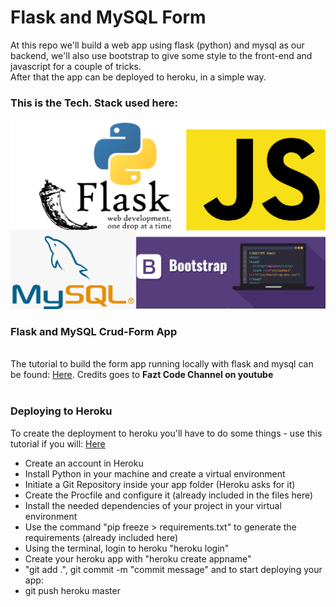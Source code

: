 # Flask and MySQL Form
At this repo we'll build a web app using flask (python) and mysql as our backend, we'll also use bootstrap to give some style to the front-end and javascript for a couple of tricks. <br>
After that the app can be deployed to heroku, in a simple way.

### This is the Tech. Stack used here:
<img src="stackflaskmysql.png">


### Flask and MySQL Crud-Form App
<br> The tutorial to build the form app running locally with flask and mysql can be found: [Here](https://www.youtube.com/watch?v=IgCfZkR8wME). Credits goes to <b>Fazt Code Channel on youtube</b>
<br><br>

### Deploying to Heroku
To create the deployment to heroku you'll have to do some things - use this tutorial if you will: [Here](https://www.youtube.com/watch?v=JBGC9Dp9cXI) <br>
<ul>
  <li>Create an account in Heroku</li>
  <li>Install Python in your machine and create a virtual environment</li>
  <li>Initiate a Git Repository inside your app folder (Heroku asks for it)</li>
  <li>Create the Procfile and configure it (already included in the files here)</li>
  <li>Install the needed dependencies of your project in your virtual environment</li>
  <li>Use the command "pip freeze > requirements.txt" to generate the requirements (already included here)</li>
  <li>Using the terminal, login to heroku "heroku login"</li>
  <li>Create your heroku app with "heroku create appname"</li>
  <li>"git add .", git commit -m "commit message" and to start deploying your app:</li>
  <li>git push heroku master</li>
  
